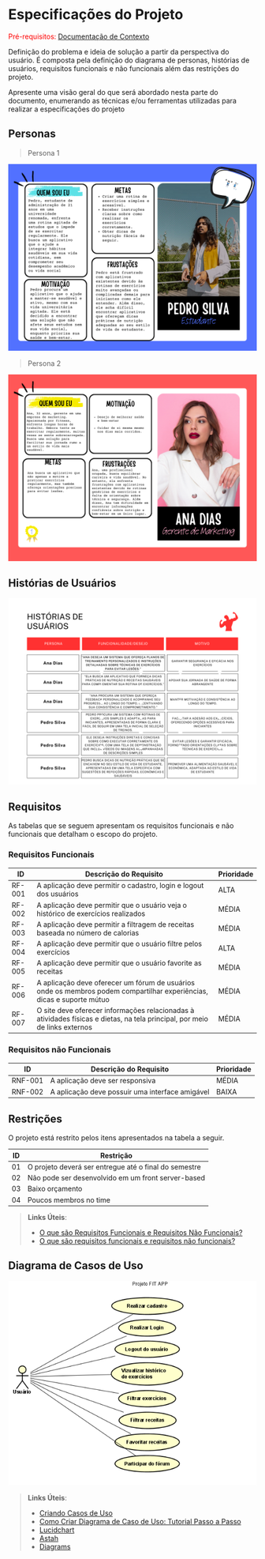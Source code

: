 # Especificações do Projeto

<span style="color:red">Pré-requisitos: <a href="1-Documentação de Contexto.md"> Documentação de Contexto</a></span>

Definição do problema e ideia de solução a partir da perspectiva do usuário. É composta pela definição do  diagrama de personas, histórias de usuários, requisitos funcionais e não funcionais além das restrições do projeto.

Apresente uma visão geral do que será abordado nesta parte do documento, enumerando as técnicas e/ou ferramentas utilizadas para realizar a especificações do projeto

## Personas

> Persona 1

![](https://github.com/ICEI-PUC-Minas-PMV-ADS/pmv-ads-2024-1-e2-proj-int-t6-grupo3-appfit/blob/main/docs/img/persona01.png)

> Persona 2

![](https://github.com/ICEI-PUC-Minas-PMV-ADS/pmv-ads-2024-1-e2-proj-int-t6-grupo3-appfit/blob/main/docs/img/Persona02.png)

## Histórias de Usuários

![](https://github.com/ICEI-PUC-Minas-PMV-ADS/pmv-ads-2024-1-e2-proj-int-t6-grupo3-appfit/blob/main/docs/img/historia%20de%20usuario.png)

## Requisitos

As tabelas que se seguem apresentam os requisitos funcionais e não funcionais que detalham o escopo do projeto.

### Requisitos Funcionais

|ID    | Descrição do Requisito  | Prioridade |
|------|-----------------------------------------|----|
|RF-001| A aplicação deve permitir o cadastro, login e logout dos usuários | ALTA | 
|RF-002| A aplicação deve permitir que o usuário veja o histórico de exercícios realizados   | MÉDIA |
|RF-003| A aplicação deve permitir a filtragem de receitas baseada no número de calorias   | MÉDIA |
|RF-004| A aplicação deve permitir que o usuário filtre pelos exercícios   | ALTA |
|RF-005| A aplicação deve permitir que o usuário favorite as receitas   | MÉDIA |
|RF-006| A aplicação deve oferecer um fórum de usuários onde os membros podem compartilhar experiências, dicas e suporte mútuo   | MÉDIA |
|RF-007| O site deve oferecer informações relacionadas à atividades físicas e dietas, na tela principal, por meio de links externos  | MÉDIA |


### Requisitos não Funcionais

|ID     | Descrição do Requisito  |Prioridade |
|-------|-------------------------|----|
|RNF-001| A aplicação deve ser responsiva | MÉDIA | 
|RNF-002| A aplicação deve possuir uma interface amigável |  BAIXA | 



## Restrições

O projeto está restrito pelos itens apresentados na tabela a seguir.

|ID| Restrição|
|--|----------------|
|01| O projeto deverá ser entregue até o final do semestre|
|02| Não pode ser desenvolvido em um front server-based|
|03| Baixo orçamento|
|04| Poucos membros no time|


> **Links Úteis**:
> - [O que são Requisitos Funcionais e Requisitos Não Funcionais?](https://codificar.com.br/requisitos-funcionais-nao-funcionais/)
> - [O que são requisitos funcionais e requisitos não funcionais?](https://analisederequisitos.com.br/requisitos-funcionais-e-requisitos-nao-funcionais-o-que-sao/)

## Diagrama de Casos de Uso

![Diagrama de Casos de Uso](img/diagramaCasosdeUso.png)

> **Links Úteis**:
> - [Criando Casos de Uso](https://www.ibm.com/docs/pt-br/elm/6.0?topic=requirements-creating-use-cases)
> - [Como Criar Diagrama de Caso de Uso: Tutorial Passo a Passo](https://gitmind.com/pt/fazer-diagrama-de-caso-uso.html/)
> - [Lucidchart](https://www.lucidchart.com/)
> - [Astah](https://astah.net/)
> - [Diagrams](https://app.diagrams.net/)
